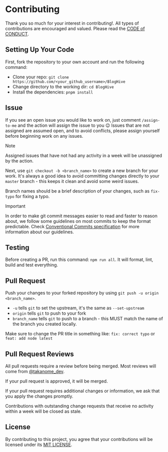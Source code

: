 # Contributing

Thank you so much for your interest in contributing!. All types of contributions are encouraged and valued.
Please read the [CODE of CONDUCT](CODE_OF_CONDUCT.md).

## Setting Up Your Code

First, fork the repository to your own account and run the following command:

- Clone your repo: `git clone https://github.com/<your_github_username>/BlogHive`
- Change directory to the working dir: `cd BlogHive`
- Install the dependencies: `pnpm install`

## Issue

If you see an open issue you would like to work on, just comment `/assign-to-me` and the action will assign the issue to you 😉
Issues that are not assigned are assumed open, and to avoid conflicts, please assign yourself before beginning work on any issues.

> [!NOTE]
> Assigned issues that have not had any activity in a week will be unassigned by the action.

Next, use `git checkout -b <branch_name>` to create a new branch for your work. It's always a good idea to avoid committing changes directly to your `master` branch - this keeps it clean and avoid some weird issues.

Branch names should be a brief description of your changes, such as `fix-typo` for fixing a typo.

> [!Important]
> In order to make git commit messages easier to read and faster to reason about, we follow some guidelines on most commits to keep the format predictable. Check [Conventional Commits specification](https://www.conventionalcommits.org/) for more information about our guidelines.

## Testing

Before creating a PR, run this command: `npm run all`.
It will format, lint, build and test everything.

## Pull Request

Push your changes to your forked repository by using `git push -u origin <branch_name>`.

- `-u` tells `git` to set the upstream, it's the same as `--set-upstream`
- `origin` tells `git` to push to your fork
- `branch_name` tells `git` to push to a branch - this MUST match the name of the branch you created locally.

Make sure to change the PR title in something like: `fix: correct typo` or `feat: add node latest`

## Pull Request Reviews

All pull requests require a review before being merged. Most reviews will come from [@takanome_dev](https://github.com/TAKANOME-DEV).

If your pull request is approved, it will be merged.

If your pull request requires additional changes or information, we ask that you apply the changes promptly.

Contributions with outstanding change requests that receive no activity within a week will be closed as stale.

## License​

By contributing to this project, you agree that your contributions will be licensed under its [MIT LICENSE](LICENSE).
